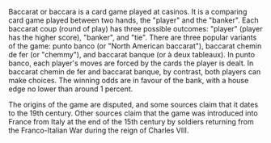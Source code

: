 Baccarat or baccara is a card game played at casinos. It is a comparing card game played between two hands, the "player" and the "banker". Each baccarat coup (round of play) has three possible outcomes: "player" (player has the higher score), "banker", and "tie". There are three popular variants of the game: punto banco (or "North American baccarat"), baccarat chemin de fer (or "chemmy"), and baccarat banque (or à deux tableaux). In punto banco, each player's moves are forced by the cards the player is dealt. In baccarat chemin de fer and baccarat banque, by contrast, both players can make choices. The winning odds are in favour of the bank, with a house edge no lower than around 1 percent.

The origins of the game are disputed, and some sources claim that it dates to the 19th century. Other sources claim that the game was introduced into France from Italy at the end of the 15th century by soldiers returning from the Franco-Italian War during the reign of Charles VIII.

